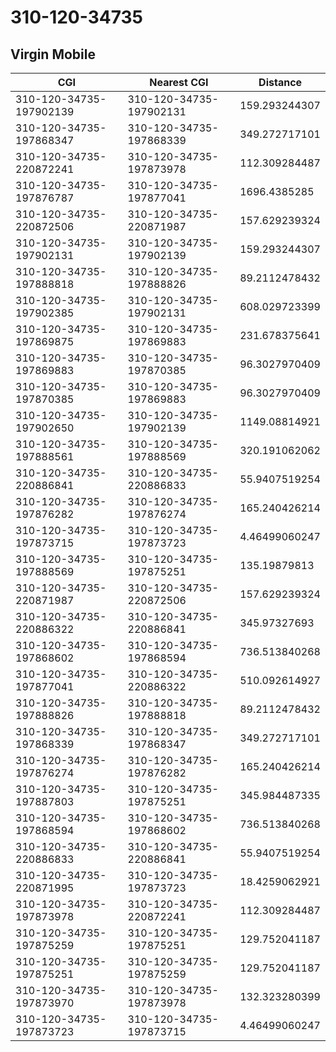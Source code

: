 # 310-120-34735
## Virgin Mobile


| CGI | Nearest CGI | Distance |
|-----|-------------|----------|
| 310-120-34735-197902139 | 310-120-34735-197902131 | 159.293244307 |
| 310-120-34735-197868347 | 310-120-34735-197868339 | 349.272717101 |
| 310-120-34735-220872241 | 310-120-34735-197873978 | 112.309284487 |
| 310-120-34735-197876787 | 310-120-34735-197877041 | 1696.4385285 |
| 310-120-34735-220872506 | 310-120-34735-220871987 | 157.629239324 |
| 310-120-34735-197902131 | 310-120-34735-197902139 | 159.293244307 |
| 310-120-34735-197888818 | 310-120-34735-197888826 | 89.2112478432 |
| 310-120-34735-197902385 | 310-120-34735-197902131 | 608.029723399 |
| 310-120-34735-197869875 | 310-120-34735-197869883 | 231.678375641 |
| 310-120-34735-197869883 | 310-120-34735-197870385 | 96.3027970409 |
| 310-120-34735-197870385 | 310-120-34735-197869883 | 96.3027970409 |
| 310-120-34735-197902650 | 310-120-34735-197902139 | 1149.08814921 |
| 310-120-34735-197888561 | 310-120-34735-197888569 | 320.191062062 |
| 310-120-34735-220886841 | 310-120-34735-220886833 | 55.9407519254 |
| 310-120-34735-197876282 | 310-120-34735-197876274 | 165.240426214 |
| 310-120-34735-197873715 | 310-120-34735-197873723 | 4.46499060247 |
| 310-120-34735-197888569 | 310-120-34735-197875251 | 135.19879813 |
| 310-120-34735-220871987 | 310-120-34735-220872506 | 157.629239324 |
| 310-120-34735-220886322 | 310-120-34735-220886841 | 345.97327693 |
| 310-120-34735-197868602 | 310-120-34735-197868594 | 736.513840268 |
| 310-120-34735-197877041 | 310-120-34735-220886322 | 510.092614927 |
| 310-120-34735-197888826 | 310-120-34735-197888818 | 89.2112478432 |
| 310-120-34735-197868339 | 310-120-34735-197868347 | 349.272717101 |
| 310-120-34735-197876274 | 310-120-34735-197876282 | 165.240426214 |
| 310-120-34735-197887803 | 310-120-34735-197875251 | 345.984487335 |
| 310-120-34735-197868594 | 310-120-34735-197868602 | 736.513840268 |
| 310-120-34735-220886833 | 310-120-34735-220886841 | 55.9407519254 |
| 310-120-34735-220871995 | 310-120-34735-197873723 | 18.4259062921 |
| 310-120-34735-197873978 | 310-120-34735-220872241 | 112.309284487 |
| 310-120-34735-197875259 | 310-120-34735-197875251 | 129.752041187 |
| 310-120-34735-197875251 | 310-120-34735-197875259 | 129.752041187 |
| 310-120-34735-197873970 | 310-120-34735-197873978 | 132.323280399 |
| 310-120-34735-197873723 | 310-120-34735-197873715 | 4.46499060247 |
